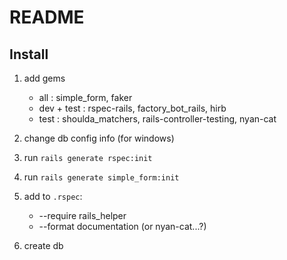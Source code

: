 # README

## Install

1. add gems
   - all : simple_form, faker
   - dev + test : rspec-rails, factory_bot_rails, hirb
   - test : shoulda_matchers, rails-controller-testing, nyan-cat

2. change db config info (for windows)
3. run `rails generate rspec:init`
4. run `rails generate simple_form:init`
5. add to `.rspec`:
   - --require rails_helper
   - --format documentation (or nyan-cat...?)
6. create db


